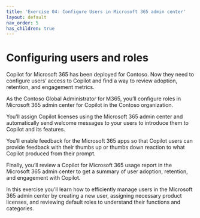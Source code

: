 ```yaml
---
title: 'Exercise 04: Configure Users in Microsoft 365 admin center'
layout: default
nav_order: 5
has_children: true
---
```


# Configuring users and roles

Copilot for Microsoft 365 has been deployed for Contoso. Now they need to configure users’ access to Copilot and find a way to review adoption, retention, and engagement metrics.   
 
As the Contoso Global Administrator for M365, you’ll configure roles in Microsoft 365 admin center for Copilot in the Contoso organization.  

You’ll assign Copilot licenses using the Microsoft 365 admin center and automatically send welcome messages to your users to introduce them to Copilot and its features.    

You’ll enable feedback for the Microsoft 365 apps so that Copilot users can provide feedback with their thumbs up or thumbs down reaction to what Copilot produced from their prompt.   

Finally, you’ll review a Copilot for Microsoft 365 usage report in the Microsoft 365 admin center to get a summary of user adoption, retention, and engagement with Copilot.  



In this exercise you’ll learn how to efficiently manage users in the Microsoft 365 admin center by creating a new user, assigning necessary product licenses, and reviewing default roles to understand their functions and categories.
